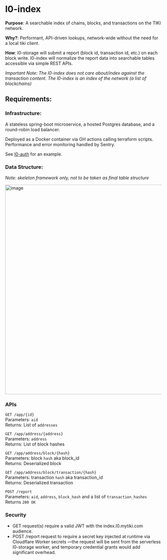 # l0-index

**Purpose**: A searchable index of chains, blocks, and transactions on the TIKI network.

**Why?**: Performant, API-driven lookups, network-wide without the need for a local tiki client.

**How**: l0-storage will submit a report (block id, transaction id, etc.) on each block write. l0-index will normalize the report data into searchable tables accessible via simple REST APIs. 

*Important Note: The l0-index does not care about/index against the transaction content. The l0-index is an index of the network (a list of blockchains)*

## Requirements:

### Infrastructure:
A stateless spring-boot microservice, a hosted Postgres database,  and a round-robin load balancer. 

Deployed as a Docker container via GH actions calling terraform scripts. Performance and error monitoring handled by Sentry. 

See [l0-auth](https://github.com/tiki/l0-auth) for an example. 

### Data Structure: 
*Note: skeleton framework only, not to be taken as final table structure*

<img width="674" alt="image" src="https://user-images.githubusercontent.com/3769672/211174385-f8dd0926-6e7d-4421-810f-276606fcdc3d.png">

### APIs

`GET /app/{id}`  
Parameters: `aid`   
Returns: List of `addresses`

`GET /app/address/{address}`  
Parameters: `address`  
Returns: List of block hashes

`GET /app/address/block/{hash}`  
Parameters: block `hash` aka block_id  
Returns: Deserialized block
  
`GET /app/address/block/transaction/{hash}`  
Parameters: transaction `hash` aka transaction_id   
Returns: Deserialized transaction

`POST /report`  
Parameters: `aid`, `address`, `block_hash` and a list of `transaction_hashes`  
Returns `200 OK`

### Security
- GET request(s) require a valid JWT with the index.l0.mytiki.com audience.
- POST /report request to require a secret key injected at runtime via Cloudflare Worker secrets —the request will be sent from the serverless l0-storage worker, and temporary credential grants would add significant overhead.
